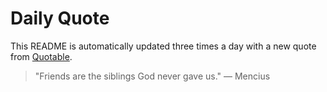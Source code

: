 # Daily Quote


This README is automatically updated three times a day with a new quote from [Quotable](https://github.com/lukePeavey/quotable).












> "Friends are the siblings God never gave us."
> — Mencius
